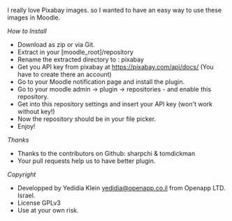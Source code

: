 I really love Pixabay images. so I wanted to have an easy way to use these images in Moodle.

_How to Install_
* Download as zip or via Git.
* Extract in your [moodle_root]/repository
* Rename the extracted directory to : pixabay
* Get you API key from pixabay at https://pixabay.com/api/docs/ (You have to create there an account)
* Go to your Moodle notification page and install the plugin.
* Go to your moodle admin -> plugin -> repositories - and enable this repository.
* Get into this repository settings and insert your API key (won't work without key!)
* Now the repository should be in your file picker.
* Enjoy!

_Thanks_
* Thanks to the contributors on Github: sharpchi & tomdickman
* Your pull requests help us to have better plugin. 

_Copyright_
* Developped by Yedidia Klein <yedidia@openapp.co.il> from Openapp LTD. Israel.
* License GPLv3
* Use at your own risk.